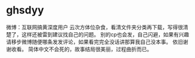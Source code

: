 # ghsdyy
微博：互联网搞黄深度用户
云次方体位杂食，看清文件夹分类再下载，写得很清楚了，这样还被雷到建议找自己的问题。
别的cp也会发，自己闪避，如果有兴趣请移步微博随便哪条发发评论，如果看完完全没话讲那算我自己没本事。
依旧谢谢收看。
简体中文不会死的，故事结局很美丽，过程曲折而已。
